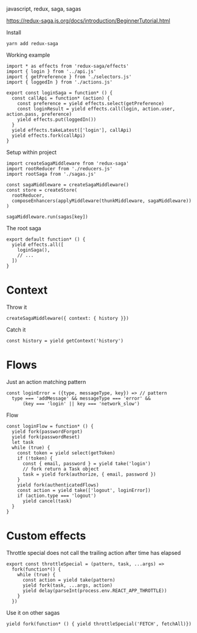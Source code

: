 javascript, redux, saga, sagas

https://redux-saga.js.org/docs/introduction/BeginnerTutorial.html

Install

    yarn add redux-saga

Working example

    import * as effects from 'redux-saga/effects'
    import { login } from '../api.js'
    import { getPreference } from './selectors.js'
    import { loggedIn } from './actions.js'

    export const loginSaga = function* () {
      const callApi = function* (action) {
        const preference = yield effects.select(getPreference)
        const loginResult = yield effects.call(login, action.user, action.pass, preference)
        yield effects.put(loggedIn())
      }
      yield effects.takeLatest(['login'], callApi)
      yield effects.fork(callApi)
    }


Setup within project

    import createSagaMiddleware from 'redux-saga'
    import rootReducer from './reducers.js'
    import rootSaga from './sagas.js'

    const sagaMiddleware = createSagaMiddleware()
    const store = createStore(
      rootReducer,
      composeEnhancers(applyMiddleware(thunkMiddleware, sagaMiddleware))
    )

    sagaMiddleware.run(sagas[key])

The root saga

    export default function* () {
      yield effects.all([
        loginSaga(),
        // ...
      ])
    }

# Context

Throw it

    createSagaMiddleware({ context: { history }})
    
Catch it

    const history = yield getContext('history')

# Flows

Just an action matching pattern

    const loginError = ({type, messageType, key}) => // pattern
      type === 'addMessage' && messageType === 'error' &&
          (key === 'login' || key === 'network_slow')

Flow

    const loginFlow = function* () {
      yield fork(passwordForgot)
      yield fork(passwordReset)
      let task
      while (true) {
        const token = yield select(getToken)
        if (!token) {
          const { email, password } = yield take('login')
          // fork return a Task object
          task = yield fork(authorize, { email, password })
        }
        yield fork(authenticatedFlows)
        const action = yield take(['logout', loginError])
        if (action.type === 'logout')
          yield cancel(task)
      }
    }

# Custom effects

Throttle special does not call the trailing action after time has elapsed

    export const throttleSpecial = (pattern, task, ...args) =>
      fork(function*() {
        while (true) {
          const action = yield take(pattern)
          yield fork(task, ...args, action)
          yield delay(parseInt(process.env.REACT_APP_THROTTLE))
        }
      })

Use it on other sagas

    yield fork(function* () { yield throttleSpecial('FETCH', fetchAll)})
